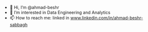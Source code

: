 - 👋 Hi, I’m @ahmad-beshr
- 👀 I’m interested in Data Engineering and Analytics
- 📫 How to reach me: linked in www.linkedin.com/in/ahmad-beshr-sabbagh

<!---
ahmad-beshr/ahmad-beshr is a ✨ special ✨ repository because its `README.md` (this file) appears on your GitHub profile.
You can click the Preview link to take a look at your changes.
--->
